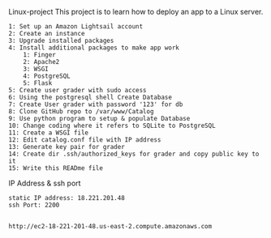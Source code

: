 Linux-project
This project is to learn how to deploy an app to a Linux server.

    1: Set up an Amazon Lightsail account
    2: Create an instance
    3: Upgrade installed packages
    4: Install additional packages to make app work
        1: Finger
        2: Apache2
        3: WSGI
        4: PostgreSQL
        5: Flask
    5: Create user grader with sudo access
    6: Using the postgresql shell Create Database
    7: Create User grader with password '123' for db
    8: Clone GitHub repo to /var/www/Catalog
    9: Use python program to setup & populate Database
    10: Change coding where it refers to SQLite to PostgreSQL
    11: Create a WSGI file
    12: Edit catalog.conf file with IP address
    13: Generate key pair for grader
    14: Create dir .ssh/authorized_keys for grader and copy public key to it
    15: Write this READme file

IP Address & ssh port

    static IP address: 18.221.201.48
    ssh Port: 2200


    http://ec2-18-221-201-48.us-east-2.compute.amazonaws.com
